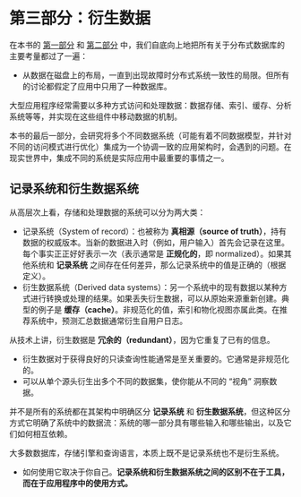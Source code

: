 # 第三部分：衍生数据

在本书的 [第一部分](https://github.com/Vonng/ddia/blob/main/part-i.md) 和 [第二部分](./part2_distributed_data.md) 中，我们自底向上地把所有关于分布式数据库的主要考量都过了一遍：

- 从数据在磁盘上的布局，一直到出现故障时分布式系统一致性的局限。但所有的讨论都假定了应用中只用了一种数据库。

大型应用程序经常需要以多种方式访问和处理数据：数据存储、索引、缓存、分析系统等等，并实现在这些组件中移动数据的机制。

本书的最后一部分，会研究将多个不同数据系统（可能有着不同数据模型，并针对不同的访问模式进行优化）集成为一个协调一致的应用架构时，会遇到的问题。在现实世界中，集成不同的系统是实际应用中最重要的事情之一。

## 记录系统和衍生数据系统

从高层次上看，存储和处理数据的系统可以分为两大类：

- 记录系统（System of record）：也被称为 **真相源（source of truth）**，持有数据的权威版本。当新的数据进入时（例如，用户输入）首先会记录在这里。每个事实正正好好表示一次（表示通常是 **正规化的**，即 normalized）。如果其他系统和 **记录系统** 之间存在任何差异，那么记录系统中的值是正确的（根据定义）。
- 衍生数据系统（Derived data systems）：另一个系统中的现有数据以某种方式进行转换或处理的结果。如果丢失衍生数据，可以从原始来源重新创建。典型的例子是 **缓存（cache）**。非规范化的值，索引和物化视图亦属此类。在推荐系统中，预测汇总数据通常衍生自用户日志。

从技术上讲，衍生数据是 **冗余的（redundant）**，因为它重复了已有的信息。

- 衍生数据对于获得良好的只读查询性能通常是至关重要的。它通常是非规范化的。
- 可以从单个源头衍生出多个不同的数据集，使你能从不同的 “视角” 洞察数据。

并不是所有的系统都在其架构中明确区分 **记录系统** 和 **衍生数据系统**，但这种区分方式它明确了系统中的数据流：系统的哪一部分具有哪些输入和哪些输出，以及它们如何相互依赖。

大多数数据库，存储引擎和查询语言，本质上既不是记录系统也不是衍生系统。

- 如何使用它取决于你自己。**记录系统和衍生数据系统之间的区别不在于工具，而在于应用程序中的使用方式。**

